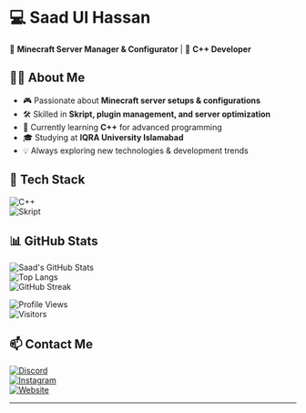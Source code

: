 # 💻 **Saad Ul Hassan**  
🚀 **Minecraft Server Manager & Configurator** | 💾 **C++ Developer**  

## 👨‍💻 **About Me**  
- 🎮 Passionate about **Minecraft server setups & configurations**  
- 🛠️ Skilled in **Skript, plugin management, and server optimization**  
- 🌱 Currently learning **C++** for advanced programming  
- 🎓 Studying at **IQRA University Islamabad**  
- 💡 Always exploring new technologies & development trends  

## 🚀 **Tech Stack**  
![C++](https://img.shields.io/badge/C++-blue?style=for-the-badge&logo=c%2B%2B&logoColor=white)  
![Skript](https://img.shields.io/badge/Skript-00A0E4?style=for-the-badge)  

## 📊 **GitHub Stats**  
![Saad's GitHub Stats](https://github-readme-stats.vercel.app/api?username=Saadi43&show_icons=true&theme=radical)  
![Top Langs](https://github-readme-stats.vercel.app/api/top-langs/?username=Saadi43&layout=compact&theme=radical)  
![GitHub Streak](https://streak-stats.demolab.com?user=Saadi43&theme=radical)  

![Profile Views](https://komarev.com/ghpvc/?username=Saadi43&label=Profile+Views&color=red&style=for-the-badge)  
![Visitors](https://hits.seeyoufarm.com/api/count/incr/badge.svg?url=https://github.com/Saadi43/&title=Visitors)  

## 📫 **Contact Me**  
[![Discord](https://img.shields.io/badge/Discord-%237289DA.svg?style=for-the-badge&logo=discord&logoColor=white)](https://discord.com/@saad123400)  
[![Instagram](https://img.shields.io/badge/Instagram-E4405F?style=for-the-badge&logo=instagram&logoColor=white)](https://instagram.com/@saad123400)  
[![Website](https://img.shields.io/badge/Website-Click%20Here-blue?style=for-the-badge)](https://portfolio.saad123400.me)

---  
